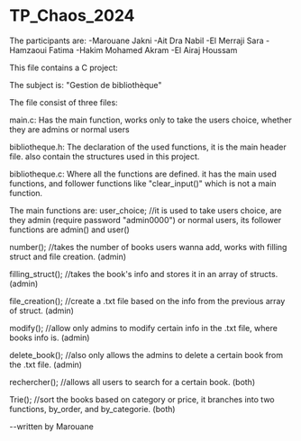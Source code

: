 # TP_Chaos_2024

The participants are:
	-Marouane Jakni
	-Ait Dra Nabil
	-El Merraji Sara
	-Hamzaoui Fatima
	-Hakim Mohamed Akram
	-El Airaj Houssam

This file contains a C project:

The subject is: "Gestion de bibliothèque"

The file consist of three files:

main.c:
Has the main function, works only to take the users choice, whether they are admins or normal users

bibliotheque.h:
The declaration of the used functions, it is the main header file.
also contain the structures used in this project.

bibliotheque.c:
Where all the functions are defined.
it has the main used functions, and follower functions like "clear_input()" which is not a main function.

The main functions are:
user_choice; //it is used to take users choice, are they admin (require password "admin0000") or normal users, 
its follower functions are admin() and user()

number(); //takes the number of books users wanna add, works with filling struct and file creation. (admin)

filling_struct(); //takes the book's info and stores it in an array of structs. (admin)

file_creation(); //create a .txt file based on the info from the previous array of struct. (admin)

modify(); //allow only admins to modify certain info in the .txt file, where books info is. (admin)

delete_book(); //also only allows the admins to delete a certain book from the .txt file. (admin)

rechercher(); //allows all users to search for a certain book. (both)

Trie(); //sort the books based on category or price, 
it branches into two functions, by_order, and by_categorie. (both)

--written by Marouane

